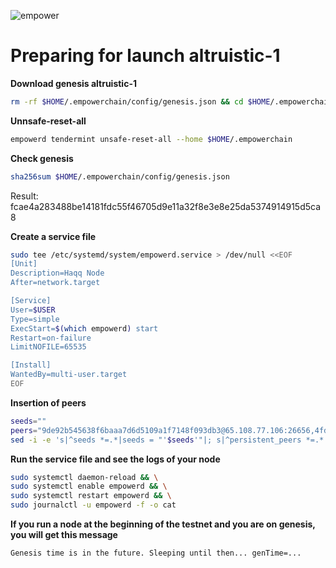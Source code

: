 ![empower](https://user-images.githubusercontent.com/104348282/192093493-67779857-653e-4018-8c78-49530690f7a0.png)

# Preparing for launch altruistic-1

**Download genesis altruistic-1**
```bash
rm -rf $HOME/.empowerchain/config/genesis.json && cd $HOME/.empowerchain/config && wget https://raw.githubusercontent.com/empowerchain/empowerchain/main/testnets/altruistic-1/genesis.json
```

**Unnsafe-reset-all**
```bash
empowerd tendermint unsafe-reset-all --home $HOME/.empowerchain
```

**Check genesis**
```bash
sha256sum $HOME/.empowerchain/config/genesis.json
```
Result: fcae4a283488be14181fdc55f46705d9e11a32f8e3e8e25da5374914915d5ca8

**Create a service file**
```bash
sudo tee /etc/systemd/system/empowerd.service > /dev/null <<EOF
[Unit]
Description=Haqq Node
After=network.target

[Service]
User=$USER
Type=simple
ExecStart=$(which empowerd) start
Restart=on-failure
LimitNOFILE=65535

[Install]
WantedBy=multi-user.target
EOF
```

**Insertion of peers**
```bash
seeds=""
peers="9de92b545638f6baaa7d6d5109a1f7148f093db3@65.108.77.106:26656,4fd5e497563b2e09cfe6f857fb35bdae76c12582@65.108.206.56:26656,fe32c17373fbaa36d9fd86bc1146bfa125bb4f58@5.9.147.185:26656,220fb60b083bc4d443ce2a7a5363f4813dd4aef4@116.202.236.115:26656,225ad85c594d03942a026b90f4dab43f90230ea0@88.99.3.158:26656,2a2932e780a681ddf980594f7eacf5a33081edaf@192.168.147.43:26656,333de3fc2eba7eead24e0c5f53d665662b2ba001@10.132.0.11:26656,4a38efbae54fd1357329bd583186a68ccd6d85f9@94.130.212.252:26656,52450b21f346a4cf76334374c9d8012b2867b842@167.172.246.201:26656,56d05d4ae0e1440ad7c68e52cc841c424d59badd@192.168.1.46:26656,6a675d4f66bfe049321c3861bcfd19bd09fefbde@195.3.223.204:26656,1069820cdd9f5332503166b60dc686703b2dccc5@138.201.141.76:26656,277ff448eec6ec7fa665f68bdb1c9cb1a52ff597@159.69.110.238:26656,3335c9458105cf65546db0fb51b66f751eeb4906@5.189.129.30:26656,bfb56f4cb8361c49a2ac107251f92c0ea5a1c251@192.168.1.177:26656,edc9aa0bbf1fcd7433fcc3650e3f50ab0becc0b5@65.21.170.3:26656,d582bcd8a8f0a20c551098571727726bc75bae74@213.239.217.52:26656,eb182533a12d75fbae1ec32ef1f8fc6b6dd06601@65.109.28.219:26656,b22f0708c6f393bf79acc0a6ca23643fe7d58391@65.21.91.50:26656,e8f6d75ab37bf4f08c018f306416df1e138fd21c@95.217.135.41:26656,ed83872f2781b2bdb282fc2fd790527bcb6ffe9f@192.168.3.17:26656"
sed -i -e 's|^seeds *=.*|seeds = "'$seeds'"|; s|^persistent_peers *=.*|persistent_peers = "'$peers'"|' $HOME/.empowerd/config/config.toml
```

**Run the service file and see the logs of your node**
```bash
sudo systemctl daemon-reload && \
sudo systemctl enable empowerd && \
sudo systemctl restart empowerd && \
sudo journalctl -u empowerd -f -o cat
```

**If you run a node at the beginning of the testnet and you are on genesis, you will get this message**
```bash
Genesis time is in the future. Sleeping until then... genTime=...
```
